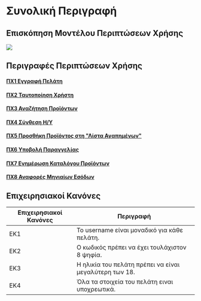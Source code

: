 # Συνολική Περιγραφή
## Επισκόπηση Μοντέλου Περιπτώσεων Χρήσης
[<img src="https://gitlab.com/softeng-2019-20/pc-store/-/raw/master/requirements/diagrams/use-case-diagram.png">](https://gitlab.com/softeng-2019-20/pc-store/-/raw/master/requirements/diagrams/use-case-diagram.png)

## Περιγραφές Περιπτώσεων Χρήσης

#### [<a href="https://gitlab.com/softeng-2019-20/pc-store/-/blob/master/requirements/uc1.md">ΠΧ1 Εγγραφή Πελάτη]()
#### [<a href="https://gitlab.com/softeng-2019-20/pc-store/-/blob/master/requirements/uc2.md">ΠΧ2 Ταυτοποίηση Χρήστη]()
#### [<a href="https://gitlab.com/softeng-2019-20/pc-store/-/blob/master/requirements/uc3.md">ΠΧ3 Αναζήτηση Προϊόντων]()
#### [<a href="https://gitlab.com/softeng-2019-20/pc-store/-/blob/master/requirements/uc4.md">ΠΧ4 Σύνθεση Η/Υ]()
#### [<a href="https://gitlab.com/softeng-2019-20/pc-store/-/blob/master/requirements/uc5.md">ΠΧ5 Προσθήκη Προϊόντος στη "Λίστα Αγαπημένων"]()
#### [<a href="https://gitlab.com/softeng-2019-20/pc-store/-/blob/master/requirements/uc6.md">ΠΧ6 Υποβολή Παραγγελίας]()
#### [<a href="https://gitlab.com/softeng-2019-20/pc-store/-/blob/master/requirements/uc7.md">ΠΧ7 Ενημέρωση Καταλόγου Προϊόντων]()
#### [<a href="https://gitlab.com/softeng-2019-20/pc-store/-/blob/master/requirements/uc8.md">ΠΧ8 Αναφορές Μηνιαίων Εσόδων]()

## Επιχειρησιακοί Κανόνες

| Επιχειρησιακοί Κανόνες | Περιγραφή |
| ------ | ------ |
| ΕΚ1 | Το username είναι μοναδικό για κάθε πελάτη. |
| ΕΚ2 | Ο κωδικός πρέπει να έχει τουλάχιστον 8 ψηφία. |
| ΕΚ3 | Η ηλικία του πελάτη πρέπει να είναι μεγαλύτερη των 18. |
| ΕΚ4 | Όλα τα στοιχεία του πελάτη ειναι υποχρεωτικά. |
